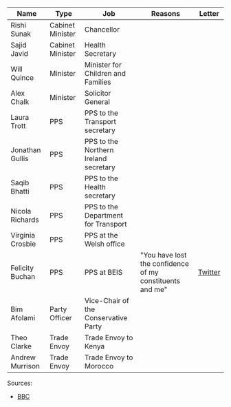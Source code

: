 |Name|Type|Job|Reasons|Letter|
|----|----|---|-------|------|
|Rishi Sunak|Cabinet Minister|Chancellor|||
|Sajid Javid|Cabinet Minister|Health Secretary|||
|Will Quince|Minister|Minister for Children and Families|||
|Alex Chalk|Minister|Solicitor General|||
|Laura Trott|PPS|PPS to the Transport secretary|||
|Jonathan Gullis|PPS|PPS to the Northern Ireland secretary|||
|Saqib Bhatti|PPS|PPS to the Health secretary|||
|Nicola Richards|PPS|PPS to the Department for Transport|||
|Virginia Crosbie|PPS|PPS at the Welsh office|||
|Felicity Buchan|PPS|PPS at BEIS|"You have lost the confidence of my constituents and me"|[Twitter](https://twitter.com/FelicityBuchan/status/1544623549213810689)|
|Bim Afolami|Party Officer|Vice-Chair of the Conservative Party|||
|Theo Clarke|Trade Envoy|Trade Envoy to Kenya|||
|Andrew Murrison|Trade Envoy|Trade Envoy to Morocco|||


Sources:
 - [BBC](https://www.bbc.co.uk/news/live/uk-politics-62048657?ns_mchannel=social&ns_source=twitter&ns_campaign=bbc_live&ns_linkname=62c543889db6d5693fa58556%26Recap%3A%20Who%20has%20resigned%3F%262022-07-06T08%3A31%3A29.328Z&ns_fee=0&pinned_post_locator=urn:asset:b47d2333-56c5-4cf1-87fc-bb52eb8087f7&pinned_post_asset_id=62c543889db6d5693fa58556&pinned_post_type=share)
